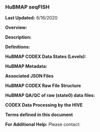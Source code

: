 
### **HuBMAP seqFISH**

**Last Updated:** 6/16/2020

**Overview:** 

**Description:** 

**Definitions:** 

**HuBMAP CODEX Data States (Levels):**

**HuBMAP Metadata:** 

**Associated JSON Files**

**HuBMAP CODEX Raw File Structure**

**HuBMAP QA/QC of raw (state0) data files:**

**CODEX Data Processing by the HIVE**

**Terms defined in this document**

**For Additional Help:** Please contact:
<!--stackedit_data:
eyJoaXN0b3J5IjpbMTg2NDc3MzM3Myw3Nzk0MTU1NDgsNDk3OD
E4ODEwLDczMDk5ODExNl19
-->